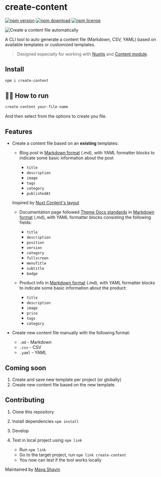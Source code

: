 # create-content
<!-- badge -->
[![npm version](https://img.shields.io/npm/v/create-content.svg)](https://www.npmjs.com/package/create-content)
[![npm download](https://img.shields.io/npm/dt/create-content.svg)](https://www.npmjs.com/package/create-content)
[![npm license](https://img.shields.io/npm/l/create-content.svg)](https://www.npmjs.com/package/create-content)
<!-- endbadge -->

![Create a content file automatically](https://res.cloudinary.com/mayashavin/image/upload/v1602193382/create-content.jpg)

A CLI tool to auto generate a content file (Markdown, CSV, YAML) based on available templates or customized templates. 

> Designed especially for working with [Nuxtjs](https://nuxtjs.org) and [Content module](https://content.nuxtjs.org).

## Install

```bash
npm i create-content
```

## 👩‍💻 How to run

```bash
create-content your-file-name
```

And then select from the options to create you file.

## Features

* Create a content file based on an **existing** templates:
  
  * Blog post in [Markdown format](https://github.com/adam-p/markdown-here/wiki/Markdown-Cheatsheet) (.md), with YAML formatter blocks to indicate some basic information about the post

    * `title`
    * `description`
    * `image`
    * `tags`
    * `category`
    * `publishedAt`
  
  Inspired by [Nuxt Content's layout](https://content.nuxtjs.org/writing#front-matter)

  * Documentation page followed [Theme Docs standards](https://content.nuxtjs.org/themes/docs) in [Markdown format](https://github.com/adam-p/markdown-here/wiki/Markdown-Cheatsheet) (.md), with YAML formatter blocks consisting the following fields:
    * `title`
    * `description`
    * `position`
    * `version`
    * `category`
    * `fullscreen`
    * `menuTitle`
    * `subtitle`
    * `badge`
  
  * Product info in [Markdown format](https://github.com/adam-p/markdown-here/wiki/Markdown-Cheatsheet) (.md), with YAML formatter blocks to indicate some basic information about the product:

    * `title`
    * `description`
    * `image`
    * `price`
    * `tags`
    * `category`

* Create new content file manually with the following format:
  * `.md` - Markdown
  * `.csv` - CSV
  * `.yaml` - YAML

## Coming soon

1. Create and save new template per project (or globally)
2. Create new content file based on the new template.

## Contributing

1. Clone this repository
2. Install dependencies `npm install`
3. Develop
4. Test in local project using `npm link`

    * Run `npm link`
    * Go to the target project, run `npm link create-content`
    * You now can test if the tool works locally

Maintained by [Maya Shavin](https://twitter.com/MayaShavin)
